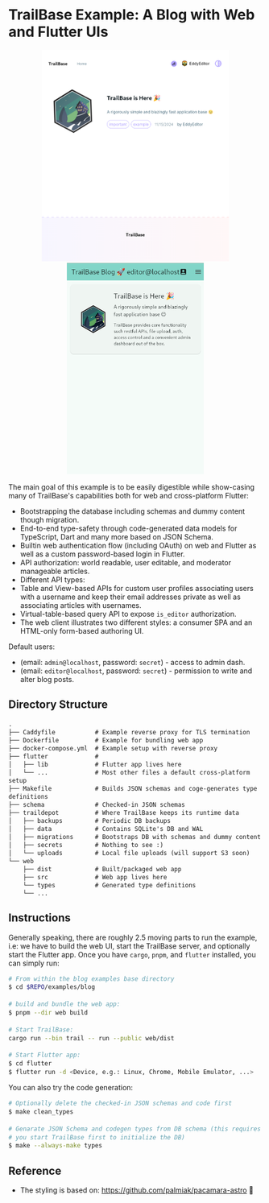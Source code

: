 # TrailBase Example: A Blog with Web and Flutter UIs

<p align="center">
  <picture align="center">
    <img
      height="420"
      src="screenshots/screenshot_web.png"
      alt="Screenshot Web"
    />
  </picture>

  <picture align="center">
    <img
      height="420"
      src="screenshots/screenshot_flutter.png"
      alt="Screenshot Flutter"
    />
  </picture>
</p>

The main goal of this example is to be easily digestible while show-casing many
of TrailBase's capabilities both for web and cross-platform Flutter:

* Bootstrapping the database including schemas and dummy content though migration.
* End-to-end type-safety through code-generated data models for TypeScript,
  Dart and many more based on JSON Schema.
* Builtin web authentication flow (including OAuth) on web and Flutter as well
  as a custom password-based login in Flutter.
* API authorization: world readable, user editable, and moderator manageable articles.
* Different API types:
 * Table and View-based APIs for custom user profiles associating users with a
   username and keep their email addresses private as well as associating
   articles with usernames.
 * Virtual-table-based query API to expose `is_editor` authorization.
* The web client illustrates two different styles: a consumer SPA and an
  HTML-only form-based authoring UI.

Default users:

 * (email: `admin@localhost`, password: `secret`) - access to admin dash.
 * (email: `editor@localhost`, password: `secret`) - permission to write and alter blog posts.

## Directory Structure

```
.
├── Caddyfile           # Example reverse proxy for TLS termination
├── Dockerfile          # Example for bundling web app
├── docker-compose.yml  # Example setup with reverse proxy
├── flutter             #
│   ├── lib             # Flutter app lives here
│   └── ...             # Most other files a default cross-platform setup
├── Makefile            # Builds JSON schemas and coge-generates type definitions
├── schema              # Checked-in JSON schemas
├── traildepot          # Where TrailBase keeps its runtime data
│   ├── backups         # Periodic DB backups
│   ├── data            # Contains SQLite's DB and WAL
│   ├── migrations      # Bootstraps DB with schemas and dummy content
│   ├── secrets         # Nothing to see :)
│   └── uploads         # Local file uploads (will support S3 soon)
└── web
    ├── dist            # Built/packaged web app
    ├── src             # Web app lives here
    └── types           # Generated type definitions
    └── ...
```

## Instructions

Generally speaking, there are roughly 2.5 moving parts to run the example, i.e:
we have to build the web UI, start the TrailBase server, and optionally start
the Flutter app. Once you have `cargo`, `pnpm`, and `flutter` installed, you
can simply run:

```bash
# From within the blog examples base directory
$ cd $REPO/examples/blog

# build and bundle the web app:
$ pnpm --dir web build

# Start TrailBase:
cargo run --bin trail -- run --public web/dist

# Start Flutter app:
$ cd flutter
$ flutter run -d <Device, e.g.: Linux, Chrome, Mobile Emulator, ...>
```

You can also try the code generation:

```bash
# Optionally delete the checked-in JSON schemas and code first
$ make clean_types

# Genarate JSON Schema and codegen types from DB schema (this requires that
# you start TrailBase first to initialize the DB)
$ make --always-make types
```

## Reference

* The styling is based on: https://github.com/palmiak/pacamara-astro 🙏
